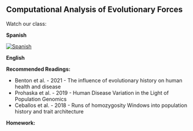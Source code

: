 ## Computational Analysis of Evolutionary Forces 

Watch our class:

**Spanish**

[![Spanish](https://img.youtube.com/vi/IhkkhgQ0qs0/0.jpg)](https://youtube.com/watch?v=IhkkhgQ0qs0)

**English** 


**Recommended Readings:**
- Benton et al. - 2021 - The influence of evolutionary history on human health and disease
- Prohaska et al. - 2019 - Human Disease Variation in the Light of Population Genomics
- Ceballos et al. - 2018 - Runs of homozygosity Windows into population history and trait architecture


**Homework:**
